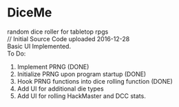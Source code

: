 # DiceMe <br>
random dice roller for tabletop rpgs <br>
// Initial Source Code uploaded 2016-12-28 <br>
Basic UI Implemented. <br>
To Do:<br>
1) Implement PRNG (DONE)<br>
2) Initialize PRNG upon program startup (DONE)<br>
3) Hook PRNG functions into dice rolling function (DONE)<br>
4) Add UI for additional die types <br>
5) Add UI for rolling HackMaster and DCC stats. <br>
